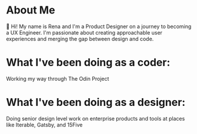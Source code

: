 # About Me
👋 Hi! My name is Rena and I'm a Product Designer on a journey to becoming a UX Engineer. I'm passionate about creating approachable user experiences and merging the gap between design and code. 

# What I've been doing as a coder:
Working my way through The Odin Project

# What I've been doing as a designer:
Doing senior design level work on enterprise products and tools at places like Iterable, Gatsby, and 15Five
